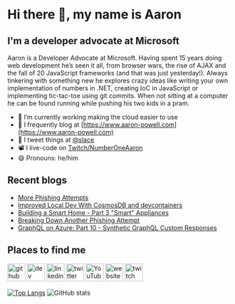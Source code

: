 # Hi there 👋, my name is Aaron

## I'm a developer advocate at Microsoft

Aaron is a Developer Advocate at Microsoft. Having spent 15 years doing web development he’s seen it all, from browser wars, the rise of AJAX and the fall of 20 JavaScript frameworks (and that was just yesterday!). Always tinkering with something new he explores crazy ideas like writing your own implementation of numbers in .NET, creating IoC in JavaScript or implementing tic-tac-toe using git commits. When not sitting at a computer he can be found running while pushing his two kids in a pram.

- 🔭 I’m currently working making the cloud easier to use
- 📄 I frequently blog at [https://www.aaron-powell.com](https://www.aaron-powell.com)
- 📣 I tweet things at [@slace](https://twitter.com/slace)
- 📽 I live-code on [Twitch/NumberOneAaron](https://www.twitch.tv/numberoneaaron)
- 😄 Pronouns: he/him

## Recent blogs

<!--START_SECTION:posts-->
* [More Phishing Attempts](https:&#x2F;&#x2F;www.aaron-powell.com&#x2F;posts&#x2F;2022-08-23-more-phishing-attempts&#x2F;)
* [Improved Local Dev With CosmosDB and devcontainers](https:&#x2F;&#x2F;www.aaron-powell.com&#x2F;posts&#x2F;2022-08-23-improved-local-dev-with-cosmosdb-and-devcontainers&#x2F;)
* [Building a Smart Home - Part 3 &quot;Smart&quot; Appliances](https:&#x2F;&#x2F;www.aaron-powell.com&#x2F;posts&#x2F;2022-08-18-building-a-smart-home---part-3-smart-appliances&#x2F;)
* [Breaking Down Another Phishing Attempt](https:&#x2F;&#x2F;www.aaron-powell.com&#x2F;posts&#x2F;2022-08-18-breaking-down-another-phishing-attempt&#x2F;)
* [GraphQL on Azure: Part 10 - Synthetic GraphQL Custom Responses](https:&#x2F;&#x2F;www.aaron-powell.com&#x2F;posts&#x2F;2022-08-17-graphql-on-azure-part-10-synthetic-graphql-custom-responses&#x2F;)
<!--END_SECTION:posts-->

## Places to find me

[<img src='https://cdn.jsdelivr.net/npm/simple-icons@3.0.1/icons/github.svg' alt='github' height='40'>](https://github.com/aaronpowell) [<img src='https://cdn.jsdelivr.net/npm/simple-icons@3.0.1/icons/dev-dot-to.svg' alt='dev' height='40'>](https://dev.to/aaronpowell) [<img src='https://cdn.jsdelivr.net/npm/simple-icons@3.0.1/icons/linkedin.svg' alt='linkedin' height='40'>](https://www.linkedin.com/in/aaron-powell-66038631/) [<img src='https://cdn.jsdelivr.net/npm/simple-icons@3.0.1/icons/twitter.svg' alt='twitter' height='40'>](https://twitter.com/slace) [<img src='https://cdn.jsdelivr.net/npm/simple-icons@3.0.1/icons/youtube.svg' alt='YouTube' height='40'>](https://www.youtube.com/channel/aaronpowelldev) [<img src='https://cdn.jsdelivr.net/npm/simple-icons@3.0.1/icons/icloud.svg' alt='website' height='40'>](https://www.aaron-powell.com) [<img src='https://cdn.jsdelivr.net/npm/simple-icons@3.0.1/icons/twitch.svg' alt='twitch' height='40'>](https://www.twitch.tv/numberoneaaron)

[![Top Langs](https://github-readme-stats.vercel.app/api/top-langs/?username=aaronpowell)](https://github.com/anuraghazra/github-readme-stats) ![GitHub stats](https://github-readme-stats.vercel.app/api?username=aaronpowell&show_icons=true)
